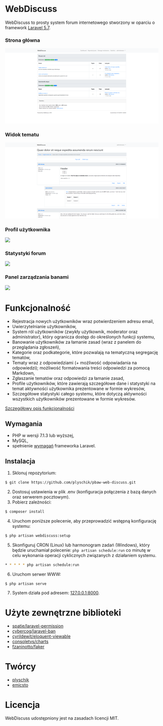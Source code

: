# WebDiscuss
WebDiscuss to prosty system forum internetowego stworzony w oparciu o framework [Laravel 5.7](https://laravel.com).

### Strona główna
[![](docs/images/screenshot1.png)](https://raw.githubusercontent.com/plyschik/pbaw-web-discuss/master/docs/images/screenshot1.png)

### Widok tematu
[![](docs/images/screenshot2.png)](https://raw.githubusercontent.com/plyschik/pbaw-web-discuss/master/docs/images/screenshot2.png)

### Profil użytkownika
[![](docs/images/screenshot3.png)](https://raw.githubusercontent.com/plyschik/pbaw-web-discuss/master/docs/images/screenshot3.png)

### Statystyki forum
[![](docs/images/screenshot4.png)](https://raw.githubusercontent.com/plyschik/pbaw-web-discuss/master/docs/images/screenshot4.png)

### Panel zarządzania banami
[![](docs/images/screenshot5.png)](https://raw.githubusercontent.com/plyschik/pbaw-web-discuss/master/docs/images/screenshot5.png)

# Funkcjonalność
* Rejestracja nowych użytkowników wraz potwierdzeniem adresu email,
* Uwierzytelnianie użytkowników,
* System ról użytkowników (zwykły użytkownik, moderator oraz administrator), który ogranicza dostęp do określonych funkcji systemu,
* Banowanie użytkowników za łamanie zasad (wraz z panelem do przeglądania zgłoszeń),
* Kategorie oraz podkategorie, które pozwalają na tematyczną segregację tematów,
* Tematy wraz z odpowiedziami (+ możliwość odpowiadania na odpowiedzi); możliwość formatowania treści odpowiedzi za pomocą Markdown,
* Zgłaszanie tematów oraz odpowiedzi za łamanie zasad,
* Profile użytkowników, które zawierają szczegółowe dane i statystyki na temat aktywności użytkownika prezentowane w formie wykresów,
* Szczegółowe statystyki całego systemu, które dotyczą aktywności wszystkich użytkowników prezentowane w formie wykresów.

[Szczegółowy opis funkcjonalności](docs/features.md)

## Wymagania
* PHP w wersji 7.1.3 lub wyższej,
* MySQL,
* spełnienie [wymagań](https://laravel.com/docs/5.7/installation#server-requirements) frameworka Laravel.

## Instalacja
1. Sklonuj repozytorium:
```bash
$ git clone https://github.com/plyschik/pbaw-web-discuss.git
```

2. Dostosuj ustawienia w plik .env (konfiguracja połączenia z bazą danych oraz serwerem pocztowym).
3. Pobierz zależności:
```bash
$ composer install 
```
4. Uruchom poniższe polecenie, aby przeprowadzić wstępną konfigurację systemu:
```bash
$ php artisan webdiscuss:setup
```
5. Skonfiguruj CRON (Linux) lub harmonogram zadań (Windows), który będzie uruchamiał polecenie: ```php artisan schedule:run``` co minutę w celu wykonania operacji cyklicznych związanych z działaniem systemu.
```bash
* * * * * php artisan schedule:run
```
6. Uruchom serwer WWW:
```bash
$ php artisan serve
```
7. System działa pod adresem: [127.0.0.1:8000](http://127.0.0.1:8000).

# Użyte zewnętrzne biblioteki
* [spatie/laravel-permission](https://github.com/spatie/laravel-permission)
* [cybercog/laravel-ban](https://github.com/cybercog/laravel-ban)
* [cyrildewit/eloquent-viewable](https://github.com/cyrildewit/eloquent-viewable)
* [consoletvs/charts](https://github.com/ConsoleTVs/Charts)
* [fzaninotto/faker](https://github.com/fzaninotto/Faker)

# Twórcy
* [plyschik](https://github.com/plyschik)
* [emicsto](https://github.com/emicsto)

# Licencja
WebDiscuss udostępniony jest na zasadach licencji MIT.